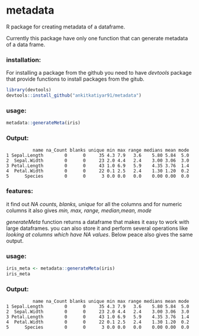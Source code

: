 # metadata
R package for creating metadata of a dataframe.

Currently this package have only one function that can generate metadata of a data frame.

### installation:

For installing a package from the github you need to have *devtools* package that provide functions to install packages from the gitub.

```r
library(devtools)
devtools::install_github("ankitkatiyar91/metadata")
```

### usage:
```r
metadata::generateMeta(iris)
```

### Output:
```
          name na_Count blanks unique min max range medians mean mode
1 Sepal.Length        0      0     35 4.3 7.9   3.6    5.80 5.84  5.0
2  Sepal.Width        0      0     23 2.0 4.4   2.4    3.00 3.06  3.0
3 Petal.Length        0      0     43 1.0 6.9   5.9    4.35 3.76  1.4
4  Petal.Width        0      0     22 0.1 2.5   2.4    1.30 1.20  0.2
5      Species        0      0      3 0.0 0.0   0.0    0.00 0.00  0.0
```

### features:

it find out *NA counts, blanks, unique* for all the columns and for numeric columns it also gives 
*min, max, range, median,mean, mode*

*generateMeta* function returns a dataframe that makes it easy to work with large dataframes. you can also store it and perform several operations like *looking at columns which have NA values*. Below peace also gives the same output.

### usage:
```r
iris_meta <- metadata::generateMeta(iris)
iris_meta
```

### Output:
```
          name na_Count blanks unique min max range medians mean mode
1 Sepal.Length        0      0     35 4.3 7.9   3.6    5.80 5.84  5.0
2  Sepal.Width        0      0     23 2.0 4.4   2.4    3.00 3.06  3.0
3 Petal.Length        0      0     43 1.0 6.9   5.9    4.35 3.76  1.4
4  Petal.Width        0      0     22 0.1 2.5   2.4    1.30 1.20  0.2
5      Species        0      0      3 0.0 0.0   0.0    0.00 0.00  0.0
```

